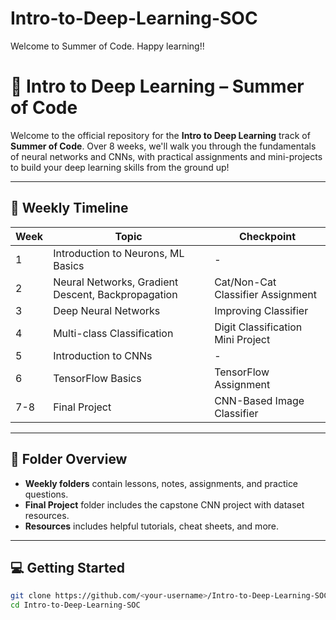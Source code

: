 # Intro-to-Deep-Learning-SOC
Welcome to Summer of Code. Happy learning!!

# 🧠 Intro to Deep Learning – Summer of Code

Welcome to the official repository for the **Intro to Deep Learning** track of **Summer of Code**. Over 8 weeks, we'll walk you through the fundamentals of neural networks and CNNs, with practical assignments and mini-projects to build your deep learning skills from the ground up!

---

## 📅 Weekly Timeline

| Week | Topic | Checkpoint |
|------|-------|------------|
| 1 | Introduction to Neurons, ML Basics | - |
| 2 | Neural Networks, Gradient Descent, Backpropagation | Cat/Non-Cat Classifier Assignment |
| 3 | Deep Neural Networks | Improving Classifier |
| 4 | Multi-class Classification | Digit Classification Mini Project |
| 5 | Introduction to CNNs | - |
| 6 | TensorFlow Basics | TensorFlow Assignment |
| 7-8 | Final Project | CNN-Based Image Classifier |

---

## 📂 Folder Overview

- **Weekly folders** contain lessons, notes, assignments, and practice questions.
- **Final Project** folder includes the capstone CNN project with dataset resources.
- **Resources** includes helpful tutorials, cheat sheets, and more.

---

## 💻 Getting Started

```bash
git clone https://github.com/<your-username>/Intro-to-Deep-Learning-SOC.git
cd Intro-to-Deep-Learning-SOC

   
